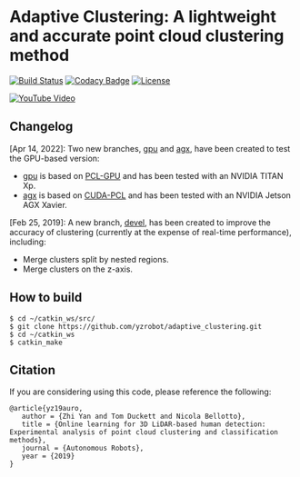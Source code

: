 # Adaptive Clustering: A lightweight and accurate point cloud clustering method #

[![Build Status](https://travis-ci.org/yzrobot/adaptive_clustering.svg?branch=master)](https://travis-ci.org/yzrobot/adaptive_clustering)
[![Codacy Badge](https://api.codacy.com/project/badge/Grade/61a01a79a7ac41fd9deded9050ef6030)](https://www.codacy.com/app/yzrobot/adaptive_clustering?utm_source=github.com&amp;utm_medium=referral&amp;utm_content=yzrobot/adaptive_clustering&amp;utm_campaign=Badge_Grade)
[![License](https://img.shields.io/badge/License-BSD%203--Clause-green.svg)](https://opensource.org/licenses/BSD-3-Clause)

[![YouTube Video](https://img.youtube.com/vi/rmPn7mWssto/0.jpg)](https://www.youtube.com/watch?v=rmPn7mWssto)

## Changelog ##

\[Apr 14, 2022\]: Two new branches, [gpu](https://github.com/yzrobot/adaptive_clustering/tree/gpu) and [agx](https://github.com/yzrobot/adaptive_clustering/tree/agx), have been created to test the GPU-based version:
   - [gpu](https://github.com/yzrobot/adaptive_clustering/tree/gpu) is based on [PCL-GPU](https://pcl.readthedocs.io/projects/tutorials/en/master/#gpu) and has been tested with an NVIDIA TITAN Xp.
   - [agx](https://github.com/yzrobot/adaptive_clustering/tree/agx) is based on [CUDA-PCL](https://github.com/NVIDIA-AI-IOT/cuda-pcl) and has been tested with an NVIDIA Jetson AGX Xavier.

\[Feb 25, 2019\]: A new branch, [devel](https://github.com/yzrobot/adaptive_clustering/tree/devel), has been created to improve the accuracy of clustering (currently at the expense of real-time performance), including:
   - Merge clusters split by nested regions.
   - Merge clusters on the z-axis.

## How to build ##
```
$ cd ~/catkin_ws/src/
$ git clone https://github.com/yzrobot/adaptive_clustering.git
$ cd ~/catkin_ws
$ catkin_make
```

## Citation ##
If you are considering using this code, please reference the following:
```
@article{yz19auro,
   author = {Zhi Yan and Tom Duckett and Nicola Bellotto},
   title = {Online learning for 3D LiDAR-based human detection: Experimental analysis of point cloud clustering and classification methods},
   journal = {Autonomous Robots},
   year = {2019}
}
```
